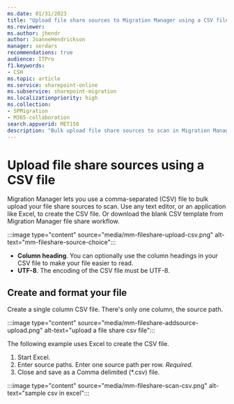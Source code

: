 ```yaml
---
ms.date: 01/31/2023
title: "Upload file share sources to Migration Manager using a CSV file."
ms.reviewer: 
ms.author: jhendr
author: JoanneHendrickson
manager: serdars
recommendations: true
audience: ITPro
f1.keywords:
- CSH
ms.topic: article
ms.service: sharepoint-online
ms.subservice: sharepoint-migration
ms.localizationpriority: high
ms.collection: 
- SPMigration
- M365-collaboration
search.appverid: MET150
description: "Bulk upload file share sources to scan in Migration Manager."
---
```


# Upload file share sources using a CSV file

Migration Manager lets you use a comma-separated (CSV) file to bulk upload your file share sources to scan. Use any text editor, or an application like Excel, to create the CSV file. Or download the blank CSV template from Migration Manager file share workflow.

:::image type="content" source="media/mm-fileshare-upload-csv.png" alt-text="mm-fileshare-source-choice":::

- **Column heading**.  You can optionally use the column headings in your CSV file to make your file easier to read.
- **UTF-8**.  The encoding of the CSV file must be UTF-8.


## Create and format your file

Create a single column CSV file. There's only one column, the source path.

 :::image type="content" source="media/mm-fileshare-addsource-upload.png" alt-text="upload a file share csv file":::


The following example uses Excel to create the CSV file.
  
1. Start Excel. 
2. Enter source paths. Enter one source path per row. *Required.* 
3. Close and save as a Comma delimited (\*.csv) file.

  :::image type="content" source="media/mm-fileshare-scan-csv.png" alt-text="sample csv in excel":::

